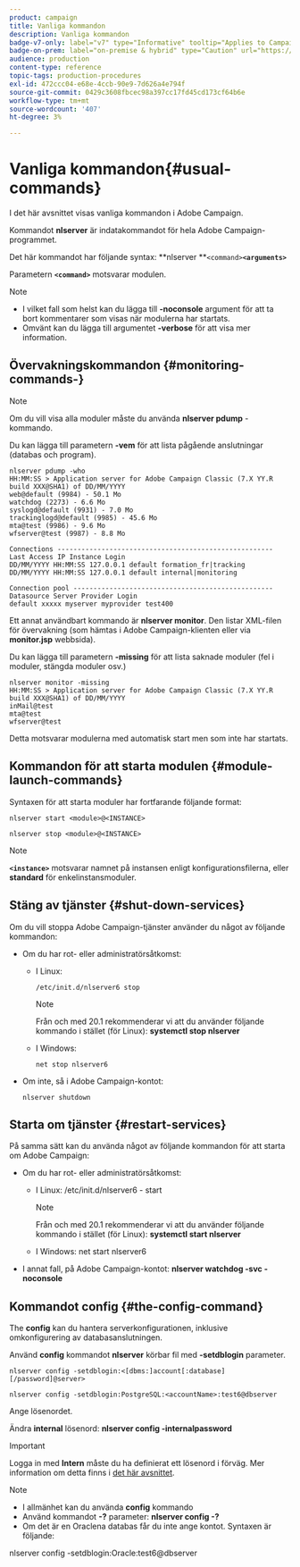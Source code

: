```yaml
---
product: campaign
title: Vanliga kommandon
description: Vanliga kommandon
badge-v7-only: label="v7" type="Informative" tooltip="Applies to Campaign Classic v7 only"
badge-on-prem: label="on-premise & hybrid" type="Caution" url="https://experienceleague.adobe.com/docs/campaign-classic/using/installing-campaign-classic/architecture-and-hosting-models/hosting-models-lp/hosting-models.html?lang=en" tooltip="Applies to on-premise and hybrid deployments only"
audience: production
content-type: reference
topic-tags: production-procedures
exl-id: 472ccc04-e68e-4ccb-90e9-7d626a4e794f
source-git-commit: 0429c3608fbcec98a397cc17fd45cd173cf64b6e
workflow-type: tm+mt
source-wordcount: '407'
ht-degree: 3%

---
```


# Vanliga kommandon{#usual-commands}



I det här avsnittet visas vanliga kommandon i Adobe Campaign.

Kommandot **nlserver** är indatakommandot för hela Adobe Campaign-programmet.

Det här kommandot har följande syntax: **nlserver **`<command>`****`<arguments>`****

Parametern **`<command>`** motsvarar modulen.

>[!NOTE]
>
>* I vilket fall som helst kan du lägga till **-noconsole** argument för att ta bort kommentarer som visas när modulerna har startats.
>* Omvänt kan du lägga till argumentet **-verbose** för att visa mer information.
>


## Övervakningskommandon {#monitoring-commands-}

>[!NOTE]
>
>Om du vill visa alla moduler måste du använda **nlserver pdump** -kommando.

Du kan lägga till parametern **-vem** för att lista pågående anslutningar (databas och program).

```
nlserver pdump -who
HH:MM:SS > Application server for Adobe Campaign Classic (7.X YY.R build XXX@SHA1) of DD/MM/YYYY
web@default (9984) - 50.1 Mo
watchdog (2273) - 6.6 Mo
syslogd@default (9931) - 7.0 Mo
trackinglogd@default (9985) - 45.6 Mo
mta@test (9986) - 9.6 Mo
wfserver@test (9987) - 8.8 Mo

Connections ------------------------------------------------------
Last Access IP Instance Login 
DD/MM/YYYY HH:MM:SS 127.0.0.1 default formation_fr|tracking
DD/MM/YYYY HH:MM:SS 127.0.0.1 default internal|monitoring

Connection pool --------------------------------------------------
Datasource Server Provider Login 
default xxxxx myserver myprovider test400
```

Ett annat användbart kommando är **nlserver monitor**. Den listar XML-filen för övervakning (som hämtas i Adobe Campaign-klienten eller via **monitor.jsp** webbsida).

Du kan lägga till parametern **-missing** för att lista saknade moduler (fel i moduler, stängda moduler osv.)

```
nlserver monitor -missing
HH:MM:SS > Application server for Adobe Campaign Classic (7.X YY.R build XXX@SHA1) of DD/MM/YYYY
inMail@test
mta@test
wfserver@test
```

Detta motsvarar modulerna med automatisk start men som inte har startats.

## Kommandon för att starta modulen {#module-launch-commands}

Syntaxen för att starta moduler har fortfarande följande format:

```
nlserver start <module>@<INSTANCE>
```

```
nlserver stop <module>@<INSTANCE>
```

>[!NOTE]
>
>**`<instance>`** motsvarar namnet på instansen enligt konfigurationsfilerna, eller **standard** för enkelinstansmoduler.

## Stäng av tjänster {#shut-down-services}

Om du vill stoppa Adobe Campaign-tjänster använder du något av följande kommandon:

* Om du har rot- eller administratörsåtkomst:

   * I Linux:

      ```
      /etc/init.d/nlserver6 stop
      ```

      >[!NOTE]
      >
      >Från och med 20.1 rekommenderar vi att du använder följande kommando i stället (för Linux): **systemctl stop nlserver**

   * I Windows:

      ```
      net stop nlserver6
      ```

* Om inte, så i Adobe Campaign-kontot:

   ```
   nlserver shutdown 
   ```

## Starta om tjänster {#restart-services}

På samma sätt kan du använda något av följande kommandon för att starta om Adobe Campaign:

* Om du har rot- eller administratörsåtkomst:

   * I Linux: /etc/init.d/nlserver6 - start

      >[!NOTE]
      >
      >Från och med 20.1 rekommenderar vi att du använder följande kommando i stället (för Linux): **systemctl start nlserver**

   * I Windows: net start nlserver6

* I annat fall, på Adobe Campaign-kontot: **nlserver watchdog -svc -noconsole**

## Kommandot config {#the-config-command}

The **config** kan du hantera serverkonfigurationen, inklusive omkonfigurering av databasanslutningen.

Använd **config** kommandot **nlserver** körbar fil med **-setdblogin** parameter.

```
nlserver config -setdblogin:<[dbms:]account[:database][/password]@server>
```

```
nlserver config -setdblogin:PostgreSQL:<accountName>:test6@dbserver
```

Ange lösenordet.

Ändra **internal** lösenord: **nlserver config -internalpassword**

>[!IMPORTANT]
>
>Logga in med **Intern** måste du ha definierat ett lösenord i förväg. Mer information om detta finns i [det här avsnittet](../../installation/using/configuring-campaign-server.md#internal-identifier).

>[!NOTE]
>
>* I allmänhet kan du använda **config** kommando
>* Använd kommandot **-?** parameter: **nlserver config -?**
>* Om det är en Oraclena databas får du inte ange kontot. Syntaxen är följande:
>
>  nlserver config -setdblogin:Oracle:test6@dbserver
